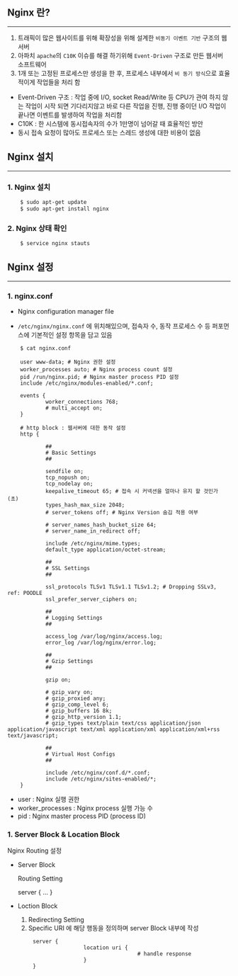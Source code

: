 ## Nginx 란?

---

1. 트래픽이 많은 웹사이트를 위해 확장성을 위해 설계한 `비동기 이벤트 기반` 구조의 웹서버
2. 아파치 `apache`의 `C10K` 이슈를 해결 하기위해 `Event-Driven` 구조로 만든 웹서버 소프트웨어
3. 1개 또는 고정된 프로세스만 생성을 한 후, 프로세스 내부에서 `비 동기 방식`으로 효율적이게 작업들을 처리 함 

- Event-Driven 구조 : 작업 중에 I/O, socket Read/Write 등 CPU가 관여 하지 않는 작업이 시작 되면  기다리지않고 바로 다른 작업을 진행, 진행 중이던 I/O 작업이 끝나면 이벤트를 발생하여 작업을 처리함
- C10K : 한 시스템에 동시접속자의 수가 1만명이 넘어갈 때 효율적인 방안
- 동시 접속 요청이 많아도 프로세스 또는 스레드 생성에 대한 비용이 없음

## Nginx 설치

---

### 1. Nginx 설치
```bash
    $ sudo apt-get update
    $ sudo apt-get install nginx
```
### 2. Nginx 상태 확인
```bash
    $ service nginx stauts
```

## Nginx 설정

---

### 1. nginx.conf

- Nginx configuration manager file

- `/etc/nginx/nginx.conf` 에 위치해있으며, 접속자 수, 동작 프로세스 수 등 퍼포먼스에 기본적인 설정 항목을 담고 있음
```shell
    $ cat nginx.conf
    
    user www-data; # Nginx 권한 설정
    worker_processes auto; # Nginx process count 설정
    pid /run/nginx.pid; # Nginx master process PID 설정 
    include /etc/nginx/modules-enabled/*.conf;
    
    events {
            worker_connections 768;
            # multi_accept on;
    }
    
    # http block : 웹서버에 대한 동작 설정
    http {
    
            ##
            # Basic Settings
            ##
    
            sendfile on;
            tcp_nopush on;
            tcp_nodelay on;
            keepalive_timeout 65; # 접속 시 커넥션을 얼마나 유지 할 것인가 (초)
            types_hash_max_size 2048;
            # server_tokens off; # Nginx Version 숨김 적용 여부
    
            # server_names_hash_bucket_size 64;
            # server_name_in_redirect off;
      
            include /etc/nginx/mime.types;
            default_type application/octet-stream;
    
            ##
            # SSL Settings
            ##
    
            ssl_protocols TLSv1 TLSv1.1 TLSv1.2; # Dropping SSLv3, ref: POODLE
            ssl_prefer_server_ciphers on;
    
            ##
            # Logging Settings
            ##
    
            access_log /var/log/nginx/access.log;
            error_log /var/log/nginx/error.log;
    
            ##
            # Gzip Settings
            ##
    
            gzip on;
    
            # gzip_vary on;
            # gzip_proxied any;
            # gzip_comp_level 6;
            # gzip_buffers 16 8k;
            # gzip_http_version 1.1;
            # gzip_types text/plain text/css application/json application/javascript text/xml application/xml application/xml+rss text/javascript;
    
            ##
            # Virtual Host Configs
            ##
    
            include /etc/nginx/conf.d/*.conf;
            include /etc/nginx/sites-enabled/*;
    }
```
- user : Nginx 실행 권한
- worker_processes : Nginx process 실행 가능 수
- pid : Nginx master process PID (process ID)

### 1. Server Block & Location Block

Nginx Routing 설정

- Server Block

    Routing Setting 

    server { ... }

- Loction Block
    1. Redirecting Setting
    2. Specific URI 에 해당 행동을 정의하며 server Block 내부에 작성
```shell
        server {
        				location uri {
        								 # handle response
        				}
        }
```